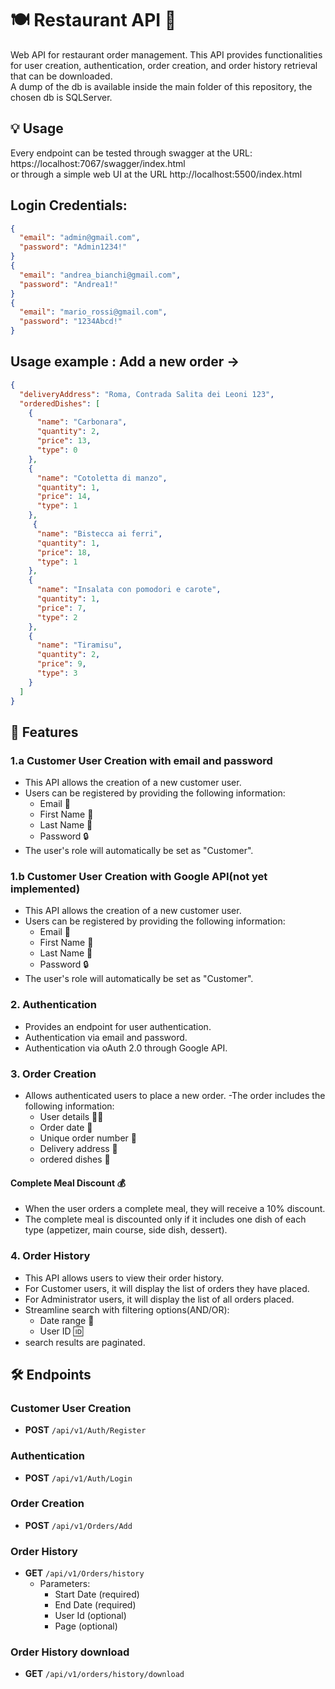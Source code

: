 
# 🍽️ Restaurant API 🌟
Web API for restaurant order management. This API provides functionalities for user creation, authentication, order creation, and order history retrieval that can be downloaded.  
A dump of the db is available inside the main folder of this repository, the chosen db is SQLServer.
## 💡 Usage 
 Every endpoint can be tested through swagger at the URL: https://localhost:7067/swagger/index.html  
 or through a simple web UI at the URL http://localhost:5500/index.html
 
 ## Login Credentials:
``` json
{
  "email": "admin@gmail.com",
  "password": "Admin1234!"
}
{
  "email": "andrea_bianchi@gmail.com",
  "password": "Andrea1!"
}
{
  "email": "mario_rossi@gmail.com",
  "password": "1234Abcd!"
}
```
## Usage example : Add a new order ->
``` json
{
  "deliveryAddress": "Roma, Contrada Salita dei Leoni 123",
  "orderedDishes": [
    {
      "name": "Carbonara",
      "quantity": 2,
      "price": 13,
      "type": 0
    },
    {
      "name": "Cotoletta di manzo",
      "quantity": 1,
      "price": 14,
      "type": 1
    },
     {
      "name": "Bistecca ai ferri",
      "quantity": 1,
      "price": 18,
      "type": 1
    },
    {
      "name": "Insalata con pomodori e carote",
      "quantity": 1,
      "price": 7,
      "type": 2
    },
    {
      "name": "Tiramisu",
      "quantity": 2,
      "price": 9,
      "type": 3
    }
  ]
}
```
## 🚀 Features

### 1.a Customer User Creation with email and password
- This API allows the creation of a new customer user.
- Users can be registered by providing the following information:
  - Email 📧
  - First Name 📛
  - Last Name 📛
  - Password 🔒
- The user's role will automatically be set as "Customer".

### 1.b Customer User Creation with Google API(not yet implemented)
- This API allows the creation of a new customer user.
- Users can be registered by providing the following information:
  - Email 📧
  - First Name 📛
  - Last Name 📛
  - Password 🔒
- The user's role will automatically be set as "Customer".

### 2. Authentication
- Provides an endpoint for user authentication.
- Authentication via email and password.
- Authentication via oAuth 2.0 through Google API.

### 3. Order Creation
- Allows authenticated users to place a new order.
-The order includes the following information:
  - User details 🧑‍🍳
  - Order date 📅
  - Unique order number 📝
  - Delivery address 🚚
  - ordered dishes 🍲

#### Complete Meal Discount 💰
- When the user orders a complete meal, they will receive a 10% discount.
- The complete meal is discounted only if it includes one dish of each type (appetizer, main course, side dish, dessert).

### 4. Order History
- This API allows users to view their order history.
- For Customer users, it will display the list of orders they have placed.
- For Administrator users, it will display the list of all orders placed.
- Streamline search with  filtering options(AND/OR):
  - Date range 📅
  - User ID 🆔
- search results are paginated.

## 🛠️ Endpoints

### Customer User Creation
- **POST** `/api/v1/Auth/Register`

### Authentication
- **POST** `/api/v1/Auth/Login`

### Order Creation
- **POST** `/api/v1/Orders/Add`

### Order History
- **GET** `/api/v1/Orders/history`
  - Parameters:
    - Start Date (required)
    - End Date (required)
    - User Id (optional)
    - Page (optional)
      
### Order History download
- **GET** `/api/v1/orders/history/download `






